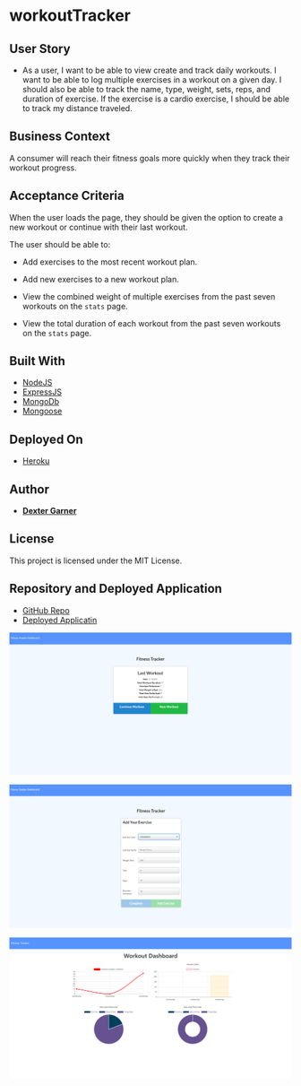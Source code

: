 # workoutTracker

## User Story

- As a user, I want to be able to view create and track daily workouts. I want to be able to log multiple exercises in a workout on a given day. I should also be able to track the name, type, weight, sets, reps, and duration of exercise. If the exercise is a cardio exercise, I should be able to track my distance traveled.

## Business Context

A consumer will reach their fitness goals more quickly when they track their workout progress.

## Acceptance Criteria

When the user loads the page, they should be given the option to create a new workout or continue with their last workout.

The user should be able to:

- Add exercises to the most recent workout plan.

- Add new exercises to a new workout plan.

- View the combined weight of multiple exercises from the past seven workouts on the `stats` page.

- View the total duration of each workout from the past seven workouts on the `stats` page.

## Built With

- [NodeJS](https://www.nodejs.org/en/)
- [ExpressJS](https://www.expressjs.com/)
- [MongoDb](https://www.mongodb.com/)
- [Mongoose](https://www.mongoosejs.com/)

## Deployed On

- [Heroku](https://www.heroku.com/)

## Author

- [**Dexter Garner**](https://github.com/johndexteriv)

## License

This project is licensed under the MIT License.

## Repository and Deployed Application

- [GitHub Repo](https://github.com/johndexteriv/workoutTracker)
- [Deployed Applicatin](https://jdgworkouttracker.herokuapp.com/)

![WorkoutHome](/public/assets/img/workouthome.png)

![AddWorkout](/public/assets/img/addworkout.png)

![WorkoutStats](/public/assets/img/workoutstats.png)
